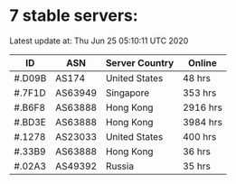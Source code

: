 # 7 stable servers:

Latest update at: Thu Jun 25 05:10:11 UTC 2020

| ID | ASN | Server Country | Online |
| -- | --- | -------------- | ------ |
| #.D09B | AS174 | United States | 48 hrs |
| #.7F1D | AS63949 | Singapore | 353 hrs |
| #.B6F8 | AS63888 | Hong Kong | 2916 hrs |
| #.BD3E | AS63888 | Hong Kong | 3984 hrs |
| #.1278 | AS23033 | United States | 400 hrs |
| #.33B9 | AS63888 | Hong Kong | 36 hrs |
| #.02A3 | AS49392 | Russia | 35 hrs |

